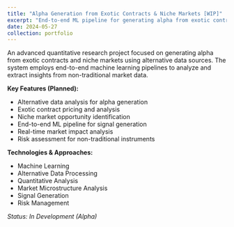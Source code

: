 ```yaml
---
title: "Alpha Generation from Exotic Contracts & Niche Markets [WIP]"
excerpt: "End-to-end ML pipeline for generating alpha from exotic contracts and niche markets using alternative data sources."
date: 2024-05-27
collection: portfolio
---
```


An advanced quantitative research project focused on generating alpha from exotic contracts and niche markets using alternative data sources. The system employs end-to-end machine learning pipelines to analyze and extract insights from non-traditional market data.

**Key Features (Planned):**

- Alternative data analysis for alpha generation
- Exotic contract pricing and analysis
- Niche market opportunity identification
- End-to-end ML pipeline for signal generation
- Real-time market impact analysis
- Risk assessment for non-traditional instruments

**Technologies & Approaches:**

- Machine Learning
- Alternative Data Processing
- Quantitative Analysis
- Market Microstructure Analysis
- Signal Generation
- Risk Management

_Status: In Development (Alpha)_

